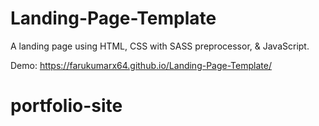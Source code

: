 # Landing-Page-Template
A landing page using HTML, CSS with SASS preprocessor, & JavaScript.

Demo: https://farukumarx64.github.io/Landing-Page-Template/
# portfolio-site
